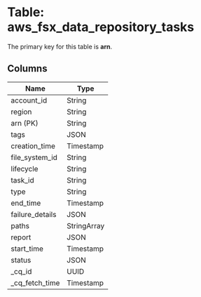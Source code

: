 # Table: aws_fsx_data_repository_tasks


The primary key for this table is **arn**.


## Columns
| Name          | Type          |
| ------------- | ------------- |
|account_id|String|
|region|String|
|arn (PK)|String|
|tags|JSON|
|creation_time|Timestamp|
|file_system_id|String|
|lifecycle|String|
|task_id|String|
|type|String|
|end_time|Timestamp|
|failure_details|JSON|
|paths|StringArray|
|report|JSON|
|start_time|Timestamp|
|status|JSON|
|_cq_id|UUID|
|_cq_fetch_time|Timestamp|